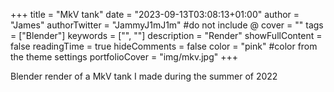 +++
title = "MkV tank"
date = "2023-09-13T03:08:13+01:00"
author = "James"
authorTwitter = "JammyJ1mJ1m" #do not include @
cover = ""
tags = ["Blender"]
keywords = ["", ""]
description = "Render"
showFullContent = false
readingTime = true
hideComments = false
color = "pink" #color from the theme settings
portfolioCover = "img/mkv.jpg"
+++

Blender render of a MkV tank I made during the summer of 2022
